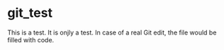 # git_test
This is a test. It is onjly a test. In case of a real Git edit, the file would be filled with code.

